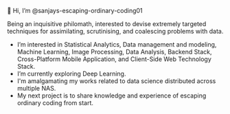 👋 Hi, I’m @sanjays-escaping-ordinary-coding01

Being an inquisitive philomath, interested to devise extremely targeted techniques for assimilating, scrutinising, and coalescing problems with data.

- I’m interested in Statistical Analytics, Data management and modeling, Machine Learning, Image Processing, Data Analysis, Backend Stack, Cross-Platform Mobile Application, and Client-Side Web Technology Stack. 
- I’m currently exploring Deep Learning. 
- I'm amalgamating my works related to data science distributed across multiple NAS. 
- My next project is to share knowledge and experience of escaping ordinary coding from start.

<!---
sanjays-coding01/sanjays-coding01 is a ✨ special ✨ repository because its `README.md` (this file) appears on your GitHub profile.
You can click the Preview link to take a look at your changes.
--->
